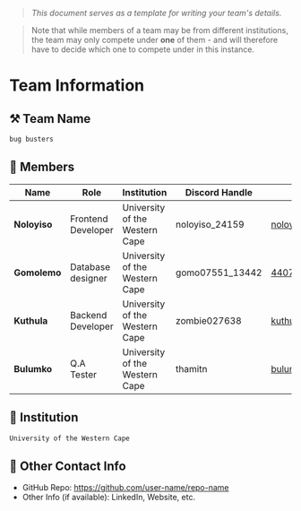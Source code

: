 > *This document serves as a template for writing your team's details.*

> Note that while members of a team may be from different institutions, the team may only compete under **one** of them - and will therefore have to decide which one to compete under in this instance.

# Team Information

## ⚒️ Team Name
``` c
bug busters
```

## 👥 Members
| Name           | Role                | Institution                              | Discord Handle | Email                     |
|----------------|---------------------|------------------------------------------| ---------------|---------------------------|
| **Noloyiso**   | Frontend Developer  | University of the Western Cape           | noloyiso_24159|<noloyisozangwa@gmail.com>|
| **Gomolemo**   | Database designer   | University of the Western Cape           | gomo07551_13442| <4407524@myuwc.ac.za>   |
| **Kuthula**    | Backend Developer   | University of the Western Cape           | zombie027638   |<kuthula6336@gmail.com> |
| **Bulumko**    | Q.A Tester          | University of the Western Cape           | thamitn        |<bulumkotshoni@gmail.com> |

## 🏫 Institution
``` c
University of the Western Cape
```

## 📧 Other Contact Info
- GitHub Repo: <https://github.com/user-name/repo-name>
- Other Info (if available): LinkedIn, Website, etc.
